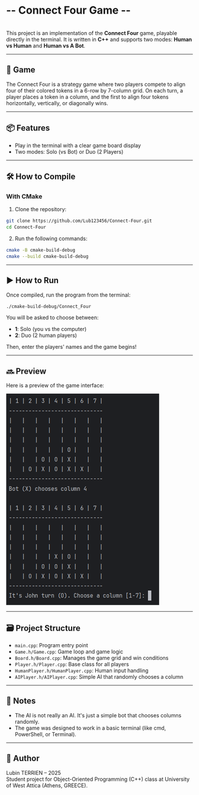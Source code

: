 # -- Connect Four Game --
\
This project is an implementation of the **Connect Four** game, playable directly in the terminal. It is written in **C++** and supports two modes: **Human vs Human** and **Human vs A Bot**.

---

## 🎲 Game

The Connect Four is a strategy game where two players compete to align four of their colored tokens in a 6-row by 7-column grid. On each turn, a player places a token in a column, and the first to align four tokens horizontally, vertically, or diagonally wins.

---

## 📦 Features

- Play in the terminal with a clear game board display
- Two modes: Solo (vs Bot) or Duo (2 Players)

---

## 🛠️ How to Compile

### With CMake

1. Clone the repository:

```bash
git clone https://github.com/Lub123456/Connect-Four.git
cd Connect-Four
```

2. Run the following commands:

```bash
cmake -B cmake-build-debug
cmake --build cmake-build-debug
```

---

## ▶️ How to Run

Once compiled, run the program from the terminal:

```bash
./cmake-build-debug/Connect_Four
```

You will be asked to choose between:

- **1**: Solo (you vs the computer)
- **2**: Duo (2 human players)

Then, enter the players' names and the game begins!

---

## 🔜 Preview

Here is a preview of the game interface:

![img.png](img.png)

---

## ️🗃️ Project Structure

- `main.cpp`: Program entry point
- `Game.h/Game.cpp`: Game loop and game logic
- `Board.h/Board.cpp`: Manages the game grid and win conditions
- `Player.h/Player.cpp`: Base class for all players
- `HumanPlayer.h/HumanPlayer.cpp`: Human input handling
- `AIPlayer.h/AIPlayer.cpp`: Simple AI that randomly chooses a column

---

## 📌 Notes

- The AI is not really an AI. It's just a simple bot that chooses columns randomly.
- The game was designed to work in a basic terminal (like cmd, PowerShell, or Terminal).

---

## 📝 Author

Lubin TERRIEN – 2025\
Student project for Object-Oriented Programming (C++) class at University of West Attica (Athens, GREECE).


